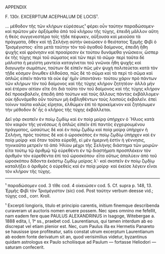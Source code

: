 APPENDIX

F. 130r. EXCERPTUM ACEPHALUM DE LOCIS¹.

... μέθοδον τῆς τῶν κλήρων εὑρέσεως¹ φέρει οὖν ταύτην παραδώσομεν· καὶ πρῶτον μὲν ἀρξόμεθα ἀπὸ τοῦ κλήρου τῆς τύχης, ἐπειδὴ μᾶλλον αὕτη ἡ θεὸς συγγενεστέρα τοῖς τῇδε πέφυκεν, αὔξουσα καὶ μειοῦσα τὰ πράγματα, ὅθεν καὶ τῇ Σελήνῃ αὐτὴν ὑκειώσεν ὁ θειότατος Ἑρμῆς Φιβὶ ὁ Τρισμέγιστος· εἶτα μετὰ ταύτην τὸν τοῦ ἀγαθοῦ δαίμονος, ἐπειδὴ ἦθη ψυχῆς καὶ φρόνησιν καὶ προαίρεσιν ἐκ τούτου δυνάμεθα γνῶσκειν, ὥσπερ ἐκ τῆς τύχης περὶ τοῦ σώματος καὶ τῶν περὶ τὸ σῶμα· περὶ ταῦτα δὲ μάλιστα ἡ μεγίστη μαντεία καταγίνεται τοῦ γνῶναι ἦθη ψυχῆς καὶ διαγωγὴν σωμάτων, ταύτων δὲ εἰπεῖν πῶς μὲν ψυχὴ πολιτεύεται κατὰ τὸν τῇδε κόσμον ἄνωθεν ἐλθοῦσα, πῶς δὲ τὸ σῶμα καὶ τὰ περὶ τὸ σῶμα καὶ ἁπλῶς εἰπεῖν πάντα τὰ οὐκ ἐφ’ ἡμῖν ὑπαντάνει· τούτου χάριν πρὸ πάντων τῶν κλήρων τὸν τοῦ δαίμονος καὶ τῆς τύχης κλήρον ζητητέον· ἀλλὰ μὴν καὶ ἑτέραν αἰτίαν εἴτε ὅτι διὰ τοῦτο τὸν τοῦ δαίμονος καὶ τῆς τύχης κλήρον δεῖ προεκβαλεῖν, ἐπειδὴ ἀπὸ τούτων καὶ τοὺς ἄλλους πάντας ἐκβάλλομεν· οὐκ ἠδυνάμεθα οὖν τούτων μὴ ἐκβληθέντων τοὺς λοιποὺς ἐκβαλεῖν. ἐπεὶ τοίνυν ταῦτα καλῶς εἴρηται, ἐλθώμεν ἐπὶ τὸ προκείμενον καὶ ζητήσωμεν τὴν μέθοδον δι’ ἧς ὁ κλῆρος τῆς τύχης ἐκβάλλεται.

Δεῖ γὰρ σκοπεῖν ἐν ποίῳ ζῳδίῳ καὶ ἐν ποίᾳ μοίρᾳ ὑπήρχεν ὁ Ἥλιος κατὰ τὸν καιρὸν τῆς γενέσεως ἢ ἁπλῶς εἰπεῖν ἐπὶ παντὸς ἐγχειρουμένου πράγματος, ὡσαύτως δὲ καὶ ἐν ποίῳ ζῳδίῳ καὶ ποίᾳ μοίρᾳ ὑπήρχεν ἡ Σελήνη, πρὸς τούτοις δὲ καὶ ὁ ὡροσκόπος ἐν ποίῳ ζῳδίῳ ὑπήρχεν καὶ ἐν ποίᾳ μοίρᾳ· καὶ ὅταν ταῦτα εὑρεθῇ, εἰ μὲν ἡμερινὴ ἐστὶν ἡ γέννησις, τηνικαῦτα μετρεῖν τὸ ἀπὸ Ἠλίου μέχρι τῆς Σελήνης διάστημα τῶν μοιρῶν· εἶτα τούτῳ τῷ ἀριθμῷ τῷ εὑρεθέντι ἐν τῷ διαστήματι προσπλέκειν τὸν ἀριθμὸν τὸν εὑρεθέντα ἐπὶ τοῦ ὡροσκόπου· εἶτα οὕτως ἀπολύειν ἀπὸ τοῦ ὡροσκόπου δίδοντα ἑκάστῳ ζῳδίῳ μοίρας λʹ· καὶ σκοπεῖν ἐν ποίῳ ζῳδίῳ καταλήξει ὁ ἀριθμὸς ὁ εὑρεθεὶς καὶ ἐν ποίᾳ μοίρᾳ· καὶ ἐκείσε λέγειν εἶναι τὸν κλήρον τῆς τύχης.

---

¹ παραδώσομεν cod. 3 τῖθε cod. 4 οἰκειώσεν cod. 5. Cf. supra p. 148, 13. Ἑρμῆς Φιβὶ τὸν Τρισμέγιστον (sic) cod. Post ταύτην verbum deesse vid.; τύχης cod., corr. Kroll.

¹ Excerpti longioris, titulo et principio carentis, initium finemque describenda curaveram ut auctoris nomen eruere possem. Nec spes omnino me fefellit, nam eadem fere quae PAULUS ALEXANDRINUS in Isagoge, Witebergae a. 1888 edita, I, 1ᵃ ss., praebet cod. Laurentianus, qui tamen interdum ab eo discrepat vel etiam plenior est. Nec, cum Paulus illa ex Hermetis Panareto se hausisse ipse profiteatur, satis constat utrum excerptum Laurentianum ab eodem fonte derivatum sit an, quod verisimilius videtur, byzantinus quidam astrologus ex Paulo scholiisque ad Paulum — fortasse Heliodori — saturam confecerit.